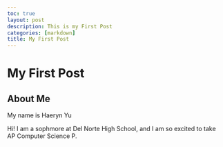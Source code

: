 ```yaml
---
toc: true
layout: post
description: This is my First Post
categories: [markdown]
title: My First Post
---
```

# My First Post

## About Me

My name is Haeryn Yu

Hi! I am a sophmore at Del Norte High School, and I am so excited to take AP Computer Science P.

